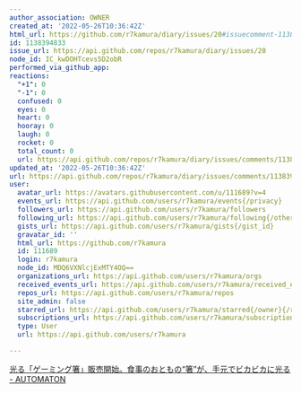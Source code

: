 ```yaml
---
author_association: OWNER
created_at: '2022-05-26T10:36:42Z'
html_url: https://github.com/r7kamura/diary/issues/20#issuecomment-1138394833
id: 1138394833
issue_url: https://api.github.com/repos/r7kamura/diary/issues/20
node_id: IC_kwDOHTcevs5D2obR
performed_via_github_app: 
reactions:
  "+1": 0
  "-1": 0
  confused: 0
  eyes: 0
  heart: 0
  hooray: 0
  laugh: 0
  rocket: 0
  total_count: 0
  url: https://api.github.com/repos/r7kamura/diary/issues/comments/1138394833/reactions
updated_at: '2022-05-26T10:36:42Z'
url: https://api.github.com/repos/r7kamura/diary/issues/comments/1138394833
user:
  avatar_url: https://avatars.githubusercontent.com/u/111689?v=4
  events_url: https://api.github.com/users/r7kamura/events{/privacy}
  followers_url: https://api.github.com/users/r7kamura/followers
  following_url: https://api.github.com/users/r7kamura/following{/other_user}
  gists_url: https://api.github.com/users/r7kamura/gists{/gist_id}
  gravatar_id: ''
  html_url: https://github.com/r7kamura
  id: 111689
  login: r7kamura
  node_id: MDQ6VXNlcjExMTY4OQ==
  organizations_url: https://api.github.com/users/r7kamura/orgs
  received_events_url: https://api.github.com/users/r7kamura/received_events
  repos_url: https://api.github.com/users/r7kamura/repos
  site_admin: false
  starred_url: https://api.github.com/users/r7kamura/starred{/owner}{/repo}
  subscriptions_url: https://api.github.com/users/r7kamura/subscriptions
  type: User
  url: https://api.github.com/users/r7kamura

---
```

[光る「ゲーミング箸」販売開始。食事のおともの“箸”が、手元でビカビカに光る - AUTOMATON](https://automaton-media.com/articles/newsjp/20220526-204028/)